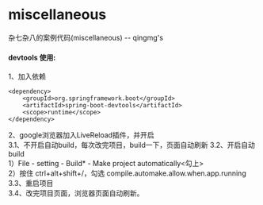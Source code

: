 # miscellaneous
杂七杂八的案例代码(miscellaneous) -- qingmg's

#### devtools 使用:
1、加入依赖 
```
<dependency>
    <groupId>org.springframework.boot</groupId>
    <artifactId>spring-boot-devtools</artifactId>
    <scope>runtime</scope>
</dependency>
```
2、google浏览器加入LiveReload插件，并开启  
3.1、不开启自动build，每次改完项目，build一下，页面自动刷新
3.2、开启自动build  
 1）File - setting - Build* - Make project automatically<勾上>  
 2）按住 ctrl+alt+shift+/，勾选 compile.automake.allow.when.app.running  
3.3、重启项目  
3.4、改完项目页面，浏览器页面自动刷新。